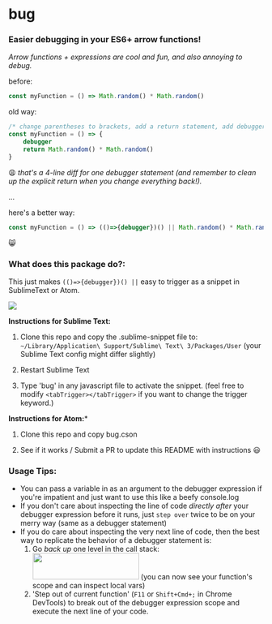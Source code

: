 #  bug

### Easier debugging in your ES6+ arrow functions!
*Arrow functions + expressions are cool and fun, and also annoying to debug.*

before:
```js
const myFunction = () => Math.random() * Math.random()
```


old way:
```js
/* change parentheses to brackets, add a return statement, add debugger */
const myFunction = () => {
    debugger
    return Math.random() * Math.random()
}
```
😩 *that's a 4-line diff for one debugger statement (and remember to clean up the explicit return when you change everything back!).*

...

here's a better way:
```js
const myFunction = () => (()=>{debugger})() || Math.random() * Math.random()
```
😸


### What does this package do?:
This just makes `(()=>{debugger})() ||` easy to trigger as a snippet in SublimeText or Atom.


![](http://g.recordit.co/D0SNooCOAF.gif)

**Instructions for Sublime Text:**

1. Clone this repo and copy the .sublime-snippet file to: `~/Library/Application\ Support/Sublime\ Text\ 3/Packages/User` (your Sublime Text config might differ slightly)

2. Restart Sublime Text

3. Type 'bug' in any javascript file to activate the snippet.
(feel free to modify `<tabTrigger></tabTrigger>` if you want to change the trigger keyword.)

**Instructions for Atom:***

1. Clone this repo and copy bug.cson

2. See if it works / Submit a PR to update this README with instructions 😃

### Usage Tips:

- You can pass a variable in as an argument to the debugger expression if you're impatient and just want to use this like a beefy console.log
- If you don't care about inspecting the line of code *directly after* your debugger expression before it runs, just `step over` twice to be on your merry way (same as a debugger statement)
- If you do care about inspecting the very next line of code, then the best way to replicate the behavior of a debugger statement is:
    1. Go *back up* one level in the call stack: <img src="https://www.evernote.com/l/APQCtx8eN-RPvq1tB_TJxeEqej1MrEobYOQB/image.png" width="210" height="52"> (you can now see your function's scope and can inspect local vars)
    2. 'Step out of current function' (`F11` or `Shift+Cmd+;` in Chrome DevTools) to break out of the debugger expression scope and execute the next line of your code.
